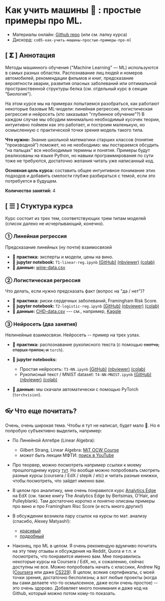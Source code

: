 Как учить машины 🤖 :  простые примеры про ML.
===========================================
- Материалы онлайн: [Github repo](https://github.com/alex-bochkarev/ML-SMTB-2022) (или см. папку курса)
- Дискорд: `co05-как-учить-машины-простые-примеры-про-ml`

## [ 𝚺 ] Аннотация
Методы машинного обучения ("Machine Learning" — ML) используются в самых разных областях. Распознавание лиц людей и номеров автомобилей, рекомендации фильмов и книг, предсказание вероятности аварии, развития опасных заболеваний или оптимальной пространственной структуры белка (см. отдельный курс в секции "Биология").

На этом курсе мы на примерах попытаемся разобраться, как работают некоторые базовые ML-модели: линейная регрессия, логистическая регрессия и нейросеть (кто заказывал "глубинное обучение"?) В каждом случае мы обсудим минимально необходимый кусочек теории, интуитивно поймем как это работает, и построим маленькую, но осмысленную с практической точки зрения модель такого типа.

**Что нужно:** Знание школьной математики старших классов (понятие “производной”) поможет, но не необходимо: мы постараемся обсудить "на пальцах" все необходимые термины и понятия. Примеры будут реализованы на языке Python, но навыки программирования по сути тоже не требуются, достаточно желания читать уже написанный код. 

**Основная цель курса:** составить общее интуитивное понимание этих подходов и добавить смелости глубже разбираться с темой, если это потребуется в будущем.

**Количество занятий:** 4

## [ ☰ ] Стуктура курса

Курс состоит из трех тем, соответствующих трем типам моделей (список далеко не
исчерпывающий, конечно). 

### ① Линейная регрессия
Предсказание линейных (ну почти) взаимосвязей

- 📝 **практика:** эксперты и модели, цены на вино.
- 📓 **jupyter notebook:** `T1-linear-reg.ipynb` [(GitHub)](https://github.com/alex-bochkarev/ML-SMTB-2022/blob/main/T1-linear-reg.ipynb) [(nbviewer)](https://nbviewer.jupyter.org/github/alex-bochkarev/ML-SMTB-2022/blob/main/T1-linear-reg.ipynb) [(colab)](https://colab.research.google.com/github/alex-bochkarev/ML-SMTB-2022/blob/main/T1-linear-reg.ipynb)
- 💾 **данные:** [wine-data.csv](./wine-data.csv)

### ② Логистическая регрессия
Что делать, если нужно предсказать факт (вопрос на "да / нет")?

- 📝 **практика:** риски сердечных заболеваний, Framingham Risk Score.
- 📓 **jupyter notebook:** `T2-logistic-reg.ipynb` [(GitHub)](https://github.com/alex-bochkarev/ML-SMTB-2022/blob/main/T2-logistic-reg.ipynb) [(nbviewer)](https://nbviewer.jupyter.org/github/alex-bochkarev/ML-SMTB-2022/blob/main/T2-logistic-reg.ipynb) [(colab)](https://colab.research.google.com/github/alex-bochkarev/ML-SMTB-2022/blob/main/T2-logistic-reg.ipynb)
- 💾 **данные:** [CHD-data.csv](./CHD-data.csv) --- см., например, [Kaggle](https://www.kaggle.com/datasets/5d359d0259d8325396aff882594f0c59e5e0c3da49c5bf4df3c23121109b4955)


### ③ Нейросеть (два занятия)
Нелинейные взаимосвязи. Нейросеть -- пример на трех узлах.

- 📝 **практика:** распознавание рукописного текста (с помощью <strike>скотча, старых тряпок, и</strike> `torch`).

- 📓 **jupyter notebooks:** 

  - Простая нейросеть: `T3-NN.ipynb` [(GitHub)](https://github.com/alex-bochkarev/ML-SMTB-2022/blob/main/T3-NN.ipynb) [(nbviewer)](https://nbviewer.jupyter.org/github/alex-bochkarev/ML-SMTB-2022/blob/main/T3-NN.ipynb) [(colab)](https://colab.research.google.com/github/alex-bochkarev/ML-SMTB-2022/blob/main/T3-NN.ipynb)
  - Рукописный текст / MNIST dataset: `T4-NN-MNIST.ipynb` [(GitHub)](https://github.com/alex-bochkarev/ML-SMTB-2022/blob/main/T4-NN-MNIST.ipynb) [(nbviewer)](https://nbviewer.jupyter.org/github/alex-bochkarev/ML-SMTB-2022/blob/main/T4-NN-MNIST.ipynb) [(colab)](https://colab.research.google.com/github/alex-bochkarev/ML-SMTB-2022/blob/main/T4-NN-MNIST.ipynb)
- 💾 **данные:** мы скачали автоматически с помощью PyTorch (`torchvision`).

## 👓 Что еще почитать?
Очень, очень широкая тема. Чтобы я тут не написал, будет мало 🤷. Но я попробую субъективно выделить, например:

- По Линейной Алгебре (Linear Algebra):
  - Gilbert Strang, Linear Algebra: [MiT OCW Course](https://ocw.mit.edu/courses/18-06-linear-algebra-spring-2010/video_galleries/video-lectures/)
  - *может быть* лекции МФТИ: [поиск в YouTube](https://www.youtube.com/results?search_query=%D0%BB%D0%B8%D0%BD%D0%B5%D0%B9%D0%BD%D0%B0%D1%8F+%D0%B0%D0%BB%D0%B3%D0%B5%D0%B1%D1%80%D0%B0+%D0%BB%D0%B5%D0%BA%D1%86%D0%B8%D0%B8+%D0%BC%D1%84%D1%82%D0%B8+)
  
- Про теорвер, можно посмотреть например ссылки к моему прошлогоднему курсу [тут](https://github.com/alex-bochkarev/zpsh-21-probs). Но вообще можно попробовать смотреть разные курсы (coursera / EdX / stepik / etc) и читать разные книжки, чтобы посмотреть, что зайдет именно вам.

- В целом про аналитику, мне очень понравился курс [Analytics Edge](https://www.edx.org/course/the-analytics-edge) на EdX (см. также книгу The Analytics Edge by Bertsimas, O'Hair, and Pulleyblank). Там достаточно коротко и понятно описаны примеры про вино и про Framingham Risc Score (и есть много других!)

- В обсуждении возникла пару ссылок на курсы по мат. анализу (спасибо, Alexey Matyash!):
  - [красивый](https://youtube.com/playlist?list=PLZHQObOWTQDMsr9K-rj53DwVRMYO3t5Yr)
  - [подробный](https://www.khanacademy.org/math/ap-calculus-ab)
  
- Наконец, про ML в целом. Я очень рекомендую вдумчиво почитать на эту тему отзывы и обсуждения на Reddit, Quora и т.п. и посмотреть, что понравится именно вам. Мне понравились некоторые курсы на Coursera / EdX, но, к сожалению, сейчас доступны не все. Можно попробовать начать с классики, Andrew Ng ([Coursera](https://www.coursera.org/specializations/machine-learning-introduction?) или даже [CS229](https://www.youtube.com/watch?v=jGwO_UgTS7I&list=PLoROMvodv4rMiGQp3WXShtMGgzqpfVfbU)). В целом, всякие сертификаты, с моей точки зрения, достаточно бесполезны; а вот любые проекты (когда вы сами делаете что-то осмылсенное, даже если очень простое) -- это очень здорово. Добавляет много понимания и даже код на Github, который можно потом кому-то показать.
